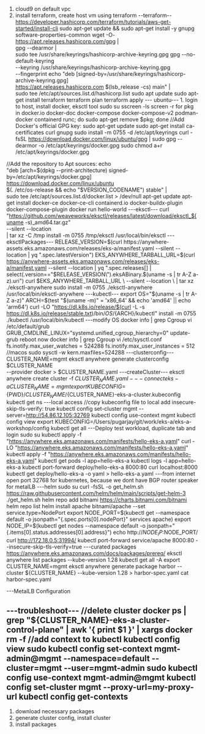 1. cloud9 on default vpc
2. install terraform, create host vm using terraform
--terraform--
https://developer.hashicorp.com/terraform/tutorials/aws-get-started/install-cli
sudo apt-get update && sudo apt-get install -y gnupg software-properties-common
wget -O- https://apt.releases.hashicorp.com/gpg | \
gpg --dearmor | \
sudo tee /usr/share/keyrings/hashicorp-archive-keyring.gpg
gpg --no-default-keyring \
--keyring /usr/share/keyrings/hashicorp-archive-keyring.gpg \
--fingerprint
echo "deb [signed-by=/usr/share/keyrings/hashicorp-archive-keyring.gpg] \
https://apt.releases.hashicorp.com $(lsb_release -cs) main" | \
sudo tee /etc/apt/sources.list.d/hashicorp.list
sudo apt update
sudo apt-get install terraform
terraform plan
terraform apply
--- ubuntu--- 1. login to host, install docker, eksctl tool
sudo su
sscreen -ls
screen -r
for pkg in docker.io docker-doc docker-compose docker-compose-v2 podman-docker containerd runc; do sudo apt-get remove $pkg; done
//Add Docker's official GPG key:
sudo apt-get update
sudo apt-get install ca-certificates curl gnupg
sudo install -m 0755 -d /etc/apt/keyrings
curl -fsSL https://download.docker.com/linux/ubuntu/gpg | sudo gpg --dearmor -o /etc/apt/keyrings/docker.gpg
sudo chmod a+r /etc/apt/keyrings/docker.gpg

//Add the repository to Apt sources:
echo \
  "deb [arch=$(dpkg --print-architecture) signed-by=/etc/apt/keyrings/docker.gpg] https://download.docker.com/linux/ubuntu \
  $(. /etc/os-release && echo "$VERSION_CODENAME") stable" | \
  sudo tee /etc/apt/sources.list.d/docker.list > /dev/null
apt-get update
apt-get install docker-ce docker-ce-cli containerd.io docker-buildx-plugin docker-compose-plugin
docker run hello-world
---eksctl---
curl "https://github.com/weaveworks/eksctl/releases/latest/download/eksctl_$(uname -s)_amd64.tar.gz" \
    --silent --location \
    | tar xz -C /tmp
install -m 0755 /tmp/eksctl /usr/local/bin/eksctl
---eksctlPackages---
RELEASE_VERSION=$(curl https://anywhere-assets.eks.amazonaws.com/releases/eks-a/manifest.yaml --silent --location | yq ".spec.latestVersion")
EKS_ANYWHERE_TARBALL_URL=$(curl https://anywhere-assets.eks.amazonaws.com/releases/eks-a/manifest.yaml --silent --location | yq ".spec.releases[] | select(.version==\"$RELEASE_VERSION\").eksABinary.$(uname -s | tr A-Z a-z).uri")
curl $EKS_ANYWHERE_TARBALL_URL \
    --silent --location \
    | tar xz ./eksctl-anywhere
sudo install -m 0755 ./eksctl-anywhere /usr/local/bin/eksctl-anywhere
---kubectl---
export OS="$(uname -s | tr A-Z a-z)" ARCH=$(test "$(uname -m)" = 'x86_64' && echo 'amd64' || echo 'arm64')
curl -LO "https://dl.k8s.io/release/$(curl -L -s https://dl.k8s.io/release/stable.txt)/bin/${OS}/${ARCH}/kubectl"
install -m 0755 ./kubectl /usr/local/bin/kubectl
---modify OS
docker info | grep Cgroup
vi /etc/default/grub
GRUB_CMDLINE_LINUX="systemd.unified_cgroup_hierarchy=0"
update-grub
reboot now
docker info | grep Cgroup
vi /etc/sysctl.conf
fs.inotify.max_user_watches = 524288
fs.inotify.max_user_instances = 512
//macos
sudo sysctl -w kern.maxfiles=524288
---clusterconfig---
CLUSTER_NAME=mgmt
eksctl anywhere generate clusterconfig $CLUSTER_NAME \
   --provider docker > $CLUSTER_NAME.yaml
---createCluster---
eksctl anywhere create cluster -f $CLUSTER_NAME.yaml
--- connect eks-a
CLUSTER_NAME=mgmt
export KUBECONFIG=${PWD}/${CLUSTER_NAME}/${CLUSTER_NAME}-eks-a-cluster.kubeconfig
kubectl get ns
---local access
//copy kubeconfig file to local
add insecure-skip-tls-verify: true
kubectl config set-cluster  mgmt --server=http://54.86.12.105:32769
kubectl config use-context mgmt
kubectl config view
export KUBECONFIG=/Users/pugarjay/git/work/eks-a/eks-a-workshop/config
kubectl get all
---Deploy test workload, duplicate tab and login
sudo su
kubectl apply -f "https://anywhere.eks.amazonaws.com/manifests/hello-eks-a.yaml"
curl -LO "https://anywhere.eks.amazonaws.com/manifests/hello-eks-a.yaml"
kubectl apply -f "https://anywhere.eks.amazonaws.com/manifests/hello-eks-a.yaml"
kubectl get pods -l app=hello-eks-a
kubectl logs -l app=hello-eks-a
kubectl port-forward deploy/hello-eks-a 8000:80
curl localhost:8000
kubectl get deploy/hello-eks-a -o yaml > hello-eks-a.yaml
---from internet
open port 32768 for kubernetes, because we dont have BGP router speaker for metalLB
---helm
sudo su
curl -fsSL -o get_helm.sh https://raw.githubusercontent.com/helm/helm/main/scripts/get-helm-3
./get_helm.sh
helm repo add bitnami https://charts.bitnami.com/bitnami
helm repo list
helm install apache bitnami/apache --set service.type=NodePort
export NODE_PORT=$(kubectl get --namespace default -o jsonpath="{.spec.ports[0].nodePort}" services apache)
export NODE_IP=$(kubectl get nodes --namespace default -o jsonpath="{.items[0].status.addresses[0].address}")
echo http://$NODE_IP:$NODE_PORT/
curl http://172.18.0.5:31994/
kubectl port-forward service/apache 8000:80 --insecure-skip-tls-verify=true
---curated packages
https://anywhere.eks.amazonaws.com/docs/packages/prereq/
eksctl anywhere list packages --kube-version 1.28
kubectl get all -A
export CLUSTER_NAME=mgmt
eksctl anywhere generate package harbor --cluster ${CLUSTER_NAME} --kube-version 1.28 > harbor-spec.yaml
cat harbor-spec.yaml

---MetalLB Configuration






---troubleshoot---
//delete cluster
docker ps | grep "${CLUSTER_NAME}-eks-a-cluster-control-plane" | awk '{ print $1 }' | xargs docker rm -f
//add context to kubectl
kubectl config view
sudo kubectl config set-context mgmt-admin@mgmt --namespace=default --cluster=mgmt --user=mgmt-admin
sudo kubectl config use-context mgmt-admin@mgmt
kubectl config set-cluster mgmt
--proxy-url=my-proxy-url
kubectl config get-contexts
----
1. download necessary packages
2. generate cluster config, install cluster
3. install packages
